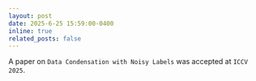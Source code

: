 ```yaml
---
layout: post
date: 2025-6-25 15:59:00-0400
inline: true
related_posts: false
---
```

A paper on `Data Condensation with Noisy Labels` was accepted at `ICCV 2025`.